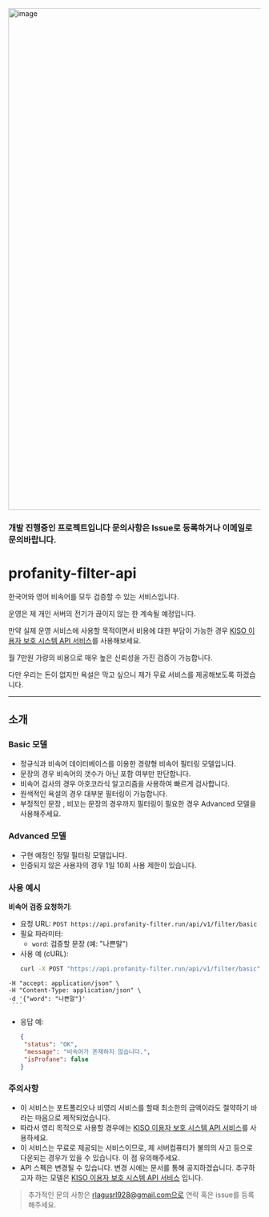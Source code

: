 <img width="1003" alt="image" src="https://github.com/Whale0928/profanity-filter-api/assets/75371249/924c007c-1b76-4c90-8b8b-ba361171e6f2">

### 개발 진행중인 프로젝트입니다 문의사항은 Issue로 등록하거나 이메일로 문의바랍니다.

# profanity-filter-api

한국어와 영어 비속어를 모두 검증할 수 있는 서비스입니다.

운영은 제 개인 서버의 전기가 끊이지 않는 한 계속될 예정입니다.

만약 실제 운영 서비스에 사용할 목적이면서 비용에 대한 부담이 가능한 경우 [KISO 이용자 보호 시스템 API 서비스](https://www.safekiso.com/)를 사용해보세요.

월 7만원 가량의 비용으로 매우 높은 신뢰성을 가진 검증이 가능합니다.

다만 우리는 돈이 없지만 욕설은 막고 싶으니 제가 무료 서비스를 제공해보도록 하겠습니다.

----

## 소개

### Basic 모델

- 정규식과 비속어 데이터베이스를 이용한 경량형 비속어 필터링 모델입니다.
- 문장의 경우 비속어의 갯수가 아닌 포함 여부만 판단합니다.
- 비속어 검사의 경우 아호코라식 알고리즘을 사용하여 빠르게 검사합니다.
- 원색적인 욕설의 경우 대부분 필터링이 가능합니다.
- 부정적인 문장 , 비꼬는 문장의 경우까지 필터링이 필요한 경우 Advanced 모델을 사용해주세요.

### Advanced 모델

- 구현 예정인 정밀 필터링 모델입니다.
- 인증되지 않은 사용자의 경우 1일 10회 사용 제한이 있습니다.

### 사용 예시

**비속어 검증 요청하기**:
   - 요청 URL: `POST https://api.profanity-filter.run/api/v1/filter/basic`
   - 필요 파라미터:
     - `word`: 검증할 문장 (예: "나쁜말")
   - 사용 예 (cURL):
     ```bash
     curl -X POST "https://api.profanity-filter.run/api/v1/filter/basic" \
    -H "accept: application/json" \
    -H "Content-Type: application/json" \
    -d '{"word": "나쁜말"}'
     ```

   - 응답 예:
     ```json
     {
      "status": "OK",
      "message": "비속어가 존재하지 않습니다.",
      "isProfane": false
     }
     ```


### 주의사항

- 이 서비스는 포트폴리오나 비영리 서비스를 할때 최소한의 금액이라도 절약하기 바라는 마음으로 제작되었습니다.
- 따라서 영리 목적으로 사용할 경우에는 [KISO 이용자 보호 시스템 API 서비스](https://www.safekiso.com/)를 사용하세요.
- 이 서비스는 무료로 제공되는 서비스이므로, 제 서버컴퓨터가 불의의 사고 등으로 다운되는 경우가 있을 수 있습니다. 이 점 유의해주세요.
- API 스펙은 변경될 수 있습니다. 변경 시에는 문서를 통해 공지하겠습니다. 추구하고자 하는 모델은 [KISO 이용자 보호 시스템 API 서비스](https://www.safekiso.com/) 입니다.

> 추가적인 문의 사항은 rlagusrl928@gmail.com으로 연락 혹은 issue를 등록해주세요.

